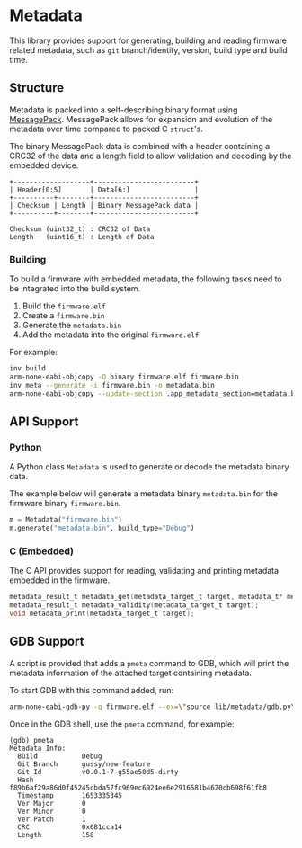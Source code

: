 # Metadata

This library provides support for generating, building and reading firmware related metadata, such as `git` branch/identity, version, build type and build time.

## Structure

Metadata is packed into a self-describing binary format using [MessagePack](https://msgpack.org/). MessagePack allows for expansion and evolution of the metadata over time compared to packed C `struct`'s.

The binary MessagePack data is combined with a header containing a CRC32 of the data and a length field to allow validation and decoding by the embedded device.

```text
+-------------------+-------------------------+
| Header[0:5]       | Data[6:]                |
+----------+--------+-------------------------+
| Checksum | Length | Binary MessagePack data |
+----------+--------+-------------------------+

Checksum (uint32_t) : CRC32 of Data
Length   (uint16_t) : Length of Data
```

### Building

To build a firmware with embedded metadata, the following tasks need to be integrated into the build system.

1. Build the `firmware.elf`
2. Create a `firmware.bin`
3. Generate the `metadata.bin`
4. Add the metadata into the original `firmware.elf`

For example:

```bash
inv build
arm-none-eabi-objcopy -O binary firmware.elf firmware.bin
inv meta --generate -i firmware.bin -o metadata.bin
arm-none-eabi-objcopy --update-section .app_metadata_section=metadata.bin firmware.elf firmware_with_metadata.elf
```

## API Support

### Python

A Python class `Metadata` is used to generate or decode the metadata binary data.

The example below will generate a metadata binary `metadata.bin` for the firmware binary `firmware.bin`.

```python
m = Metadata("firmware.bin")
m.generate("metadata.bin", build_type="Debug")
```

### C (Embedded)

The C API provides support for reading, validating and printing metadata embedded in the firmware.

```c
metadata_result_t metadata_get(metadata_target_t target, metadata_t* meta);
metadata_result_t metadata_validity(metadata_target_t target);
void metadata_print(metadata_target_t target);
```

## GDB Support

A script is provided that adds a `pmeta` command to GDB, which will print the metadata information of the attached target containing metadata.

To start GDB with this command added, run:

```bash
arm-none-eabi-gdb-py -q firmware.elf --ex=\"source lib/metadata/gdb.py\"
```

Once in the GDB shell, use the `pmeta` command, for example:

```text
(gdb) pmeta
Metadata Info:
  Build           Debug          
  Git Branch      gussy/new-feature 
  Git Id          v0.0.1-7-g55ae50d5-dirty
  Hash            f89b6af29a86d0f45245cbda57fc969ec6924ee6e2916581b4620cb698f61fb8
  Timestamp       1653335345     
  Ver Major       0              
  Ver Minor       0              
  Ver Patch       1              
  CRC             0x681cca14
  Length          158
```

